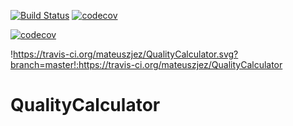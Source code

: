 [![Build Status](https://travis-ci.org/jdajda/QualityCalculator.svg?branch=master)](https://travis-ci.org/jdajda/QualityCalculator)
[![codecov](https://codecov.io/gh/jdajda/QualityCalculator/branch/master/graph/badge.svg)](https://codecov.io/gh/jdajda/QualityCalculator) 

[![codecov](https://codecov.io/gh/mateuszjez/QualityCalculator/branch/master/graph/badge.svg)](https://codecov.io/gh/mateuszjez/QualityCalculator)

!https://travis-ci.org/mateuszjez/QualityCalculator.svg?branch=master!:https://travis-ci.org/mateuszjez/QualityCalculator

# QualityCalculator
